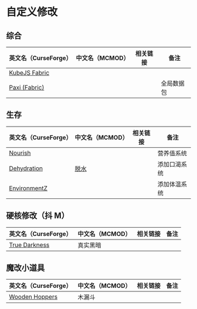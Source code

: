 # 自定义修改

## 综合

| 英文名（CurseForge）                                                        | 中文名（MCMOD） | 相关链接 | 备注       |
| --------------------------------------------------------------------------- | --------------- | -------- | ---------- |
| [KubeJS Fabric](https://www.curseforge.com/minecraft/mc-mods/kubejs-fabric) |                 |          |            |
| [Paxi (Fabric)](https://www.curseforge.com/minecraft/mc-mods/paxi-fabric)   |                 |          | 全局数据包 |

## 生存

| 英文名（CurseForge）                                                      | 中文名（MCMOD）                              | 相关链接 | 备注         |
| ------------------------------------------------------------------------- | -------------------------------------------- | -------- | ------------ |
| [Nourish](https://www.curseforge.com/minecraft/mc-mods/nourish)           |                                              |          | 营养值系统   |
| [Dehydration](https://www.curseforge.com/minecraft/mc-mods/dehydration)   | [脱水](https://www.mcmod.cn/class/3883.html) |          | 添加口渴系统 |
| [EnvironmentZ](https://www.curseforge.com/minecraft/mc-mods/environmentz) |                                              |          | 添加体温系统 |

## 硬核修改（抖 M）

| 英文名（CurseForge）                                                        | 中文名（MCMOD） | 相关链接 | 备注 |
| --------------------------------------------------------------------------- | --------------- | -------- | ---- |
| [True Darkness](https://www.curseforge.com/minecraft/mc-mods/true-darkness) | 真实黑暗        |          |      |

## 魔改小道具

| 英文名（CurseForge）                                                          | 中文名（MCMOD） | 相关链接 | 备注 |
| ----------------------------------------------------------------------------- | --------------- | -------- | ---- |
| [Wooden Hoppers](https://www.curseforge.com/minecraft/mc-mods/wooden-hoppers) | 木漏斗          |          |      |
